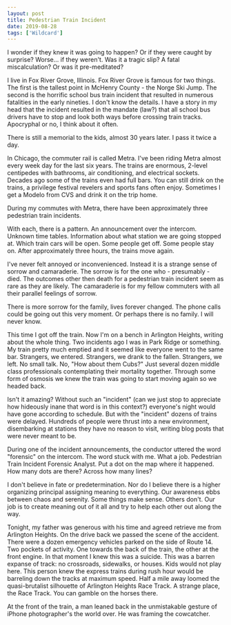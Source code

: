 ```yaml
---
layout: post
title: Pedestrian Train Incident
date: 2019-08-28
tags: ['Wildcard']
---
```

I wonder if they knew it was going to happen? Or if they were caught by surprise? Worse... if they weren't. Was it a tragic slip? A fatal miscalculation? Or was it pre-meditated?
<!--x-->

I live in Fox River Grove, Illinois. Fox River Grove is famous for two things. The first is the tallest point in McHenry County - the Norge Ski Jump. The second is the horrific school bus train incident that resulted in numerous fatalities in the early nineties. I don't know the details. I have a story in my head that the incident resulted in the mandate (law?) that all school bus drivers have to stop and look both ways before crossing train tracks. Apocryphal or no, I think about it often. 

There is still a memorial to the kids, almost 30 years later. I pass it twice a day.

In Chicago, the commuter rail is called Metra. I've been riding Metra almost every week day for the last six years. The trains are enormous, 2-level centipedes with bathrooms, air conditioning, and electrical sockets. Decades ago some of the trains even had full bars. You can still drink on the trains, a privilege festival revelers and sports fans often enjoy. Sometimes I get a Modelo from CVS and drink it on the trip home.

During my commutes with Metra, there have been approximately three pedestrian train incidents.

With each, there is a pattern. An announcement over the intercom. Unknown time tables. Information about what station we are going stopped at. Which train cars will be open. Some people get off. Some people stay on. After approximately three hours, the trains move again. 

I've never felt annoyed or inconvenienced. Instead it is a strange sense of sorrow and camaraderie. The sorrow is for the one who - presumably - died. The outcomes other then death for a pedestrian train incident seem as rare as they are likely. The camaraderie is for my fellow commuters with all their parallel feelings of sorrow.

There is more sorrow for the family, lives forever changed. The phone calls could be going out this very moment. Or perhaps there is no family. I will never know.

This time I got off the train. Now I'm on a bench in Arlington Heights, writing about the whole thing. Two incidents ago I was in Park Ridge or something. My train pretty much emptied and it seemed like everyone went to the same bar. Strangers, we entered. Strangers, we drank to the fallen. Strangers, we left. No small talk. No, "How about them Cubs?" Just several dozen middle class professionals contemplating their mortality together. Through some form of osmosis we knew the train was going to start moving again so we headed back.

Isn't it amazing? Without such an "incident" (can we just stop to appreciate how hideously inane that word is in this context?) everyone's night would have gone according to schedule. But with the "incident" dozens of trains were delayed. Hundreds of people were thrust into a new environment, disembarking at stations they have no reason to visit, writing blog posts that were never meant to be.

During one of the incident announcements, the conductor uttered the word "forensic" on the intercom. The word stuck with me. What a job. Pedestrian Train Incident Forensic Analyst. Put a dot on the map where it happened. How many dots are there? Across how many lines?

I don't believe in fate or predetermination. Nor do I believe there is a higher organizing principal assigning meaning to everything. Our awareness ebbs between chaos and serenity. Some things make sense. Others don't. Our job is to create meaning out of it all and try to help each other out along the way.

Tonight, my father was generous with his time and agreed retrieve me from Arlington Heights. On the drive back we passed the scene of the accident. There were a dozen emergency vehicles parked on the side of Route 14. Two pockets of activity. One towards the back of the train, the other at the front engine. In that moment I knew this was a suicide. This was a barren expanse of track: no crossroads, sidewalks, or houses. Kids would not play here. This person knew the express trains during rush hour would be barreling down the tracks at maximum speed. Half a mile away loomed the quasi-brutalist silhouette of Arlington Heights Race Track. A strange place, the Race Track. You can gamble on the horses there.

At the front of the train, a man leaned back in the unmistakable gesture of iPhone photographer's the world over. He was framing the cowcatcher.

